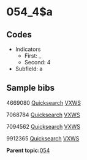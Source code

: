 # 054\_4$a

## Codes

-   Indicators
    -   First: \_
    -   Second: 4
-   Subfield: a

## Sample bibs

4669080 [Quicksearch](https://search.library.yale.edu/catalog/4669080) [VXWS](http://prodorbis.library.yale.edu:7014/vxws/GetHoldingsService?bibId=4669080)

7068784 [Quicksearch](https://search.library.yale.edu/catalog/7068784) [VXWS](http://prodorbis.library.yale.edu:7014/vxws/GetHoldingsService?bibId=7068784)

7094562 [Quicksearch](https://search.library.yale.edu/catalog/7094562) [VXWS](http://prodorbis.library.yale.edu:7014/vxws/GetHoldingsService?bibId=7094562)

9912365 [Quicksearch](https://search.library.yale.edu/catalog/9912365) [VXWS](http://prodorbis.library.yale.edu:7014/vxws/GetHoldingsService?bibId=9912365)

**Parent topic:**[054](../../tags/054/054.md)

